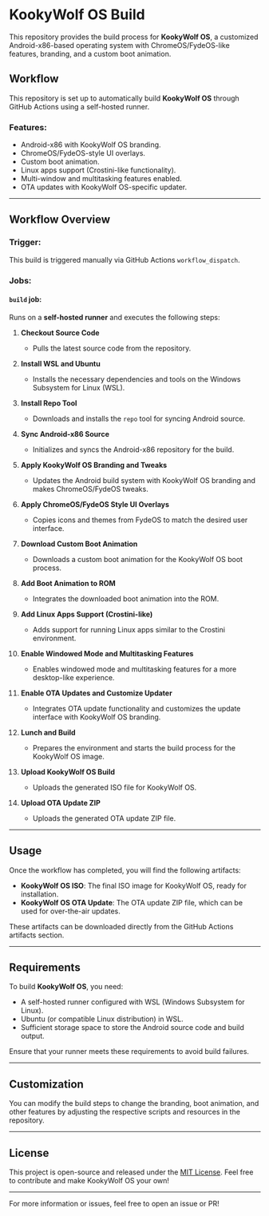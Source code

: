 # KookyWolf OS Build

This repository provides the build process for **KookyWolf OS**, a customized Android-x86-based operating system with ChromeOS/FydeOS-like features, branding, and a custom boot animation.

## Workflow

This repository is set up to automatically build **KookyWolf OS** through GitHub Actions using a self-hosted runner.

### Features:
- Android-x86 with KookyWolf OS branding.
- ChromeOS/FydeOS-style UI overlays.
- Custom boot animation.
- Linux apps support (Crostini-like functionality).
- Multi-window and multitasking features enabled.
- OTA updates with KookyWolf OS-specific updater.

---

## Workflow Overview

### Trigger:
This build is triggered manually via GitHub Actions `workflow_dispatch`.

### Jobs:

#### `build` job:
Runs on a **self-hosted runner** and executes the following steps:

1. **Checkout Source Code**
   - Pulls the latest source code from the repository.

2. **Install WSL and Ubuntu**
   - Installs the necessary dependencies and tools on the Windows Subsystem for Linux (WSL).

3. **Install Repo Tool**
   - Downloads and installs the `repo` tool for syncing Android source.

4. **Sync Android-x86 Source**
   - Initializes and syncs the Android-x86 repository for the build.

5. **Apply KookyWolf OS Branding and Tweaks**
   - Updates the Android build system with KookyWolf OS branding and makes ChromeOS/FydeOS tweaks.

6. **Apply ChromeOS/FydeOS Style UI Overlays**
   - Copies icons and themes from FydeOS to match the desired user interface.

7. **Download Custom Boot Animation**
   - Downloads a custom boot animation for the KookyWolf OS boot process.

8. **Add Boot Animation to ROM**
   - Integrates the downloaded boot animation into the ROM.

9. **Add Linux Apps Support (Crostini-like)**
   - Adds support for running Linux apps similar to the Crostini environment.

10. **Enable Windowed Mode and Multitasking Features**
    - Enables windowed mode and multitasking features for a more desktop-like experience.

11. **Enable OTA Updates and Customize Updater**
    - Integrates OTA update functionality and customizes the update interface with KookyWolf OS branding.

12. **Lunch and Build**
    - Prepares the environment and starts the build process for the KookyWolf OS image.

13. **Upload KookyWolf OS Build**
    - Uploads the generated ISO file for KookyWolf OS.

14. **Upload OTA Update ZIP**
    - Uploads the generated OTA update ZIP file.

---

## Usage

Once the workflow has completed, you will find the following artifacts:

- **KookyWolf OS ISO**: The final ISO image for KookyWolf OS, ready for installation.
- **KookyWolf OS OTA Update**: The OTA update ZIP file, which can be used for over-the-air updates.

These artifacts can be downloaded directly from the GitHub Actions artifacts section.

---

## Requirements

To build **KookyWolf OS**, you need:

- A self-hosted runner configured with WSL (Windows Subsystem for Linux).
- Ubuntu (or compatible Linux distribution) in WSL.
- Sufficient storage space to store the Android source code and build output.
  
Ensure that your runner meets these requirements to avoid build failures.

---

## Customization

You can modify the build steps to change the branding, boot animation, and other features by adjusting the respective scripts and resources in the repository.

---

## License

This project is open-source and released under the [MIT License](LICENSE). Feel free to contribute and make KookyWolf OS your own!

---

For more information or issues, feel free to open an issue or PR!
